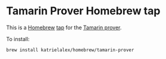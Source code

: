 # Tamarin Prover Homebrew tap

This is a [Homebrew](https://brew.sh/) [tap](https://docs.brew.sh/Taps) for the [Tamarin prover](https://tamarin-prover.github.io).

To install:

```
brew install katrielalex/homebrew/tamarin-prover
```
